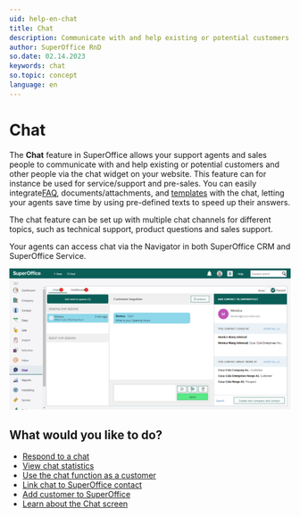 ```yaml
---
uid: help-en-chat
title: Chat
description: Communicate with and help existing or potential customers through a chat widget on your website.
author: SuperOffice RnD
so.date: 02.14.2023
keywords: chat
so.topic: concept
language: en
---
```


# Chat

The **Chat** feature in SuperOffice allows your support agents and sales people to communicate with and help existing or potential customers and other people via the chat widget on your website. This feature can for instance be used for service/support and pre-sales. You can easily integrate[FAQ][1], documents/attachments, and [templates][3] with the chat, letting your agents save time by using pre-defined texts to speed up their answers.

The chat feature can be set up with multiple chat channels for different topics, such as technical support, product questions and sales support.

Your agents can access chat via the Navigator in both SuperOffice CRM and SuperOffice Service.

![The Chat screen consists of a Dashboard tab and a Chats tab -screenshot][img1]

## What would you like to do?

* [Respond to a chat][4]
* [View chat statistics][5]
* [Use the chat function as a customer][6]
* [Link chat to SuperOffice contact][7]
* [Add customer to SuperOffice][8]
* [Learn about the Chat screen][9]

<!-- Referenced links -->
[1]: ../../faq/learn/index.md
[3]: ../../request/reply-templates/learn/index.md
[4]: respond.md
[5]: statistics.md
[6]: as-customer.md
[7]: link-to-person.md
[8]: create-contact.md
[9]: screen/index.md

<!-- Referenced images -->
[img1]: ../../../media/loc/en/chat/10-chat-mainpage.png
